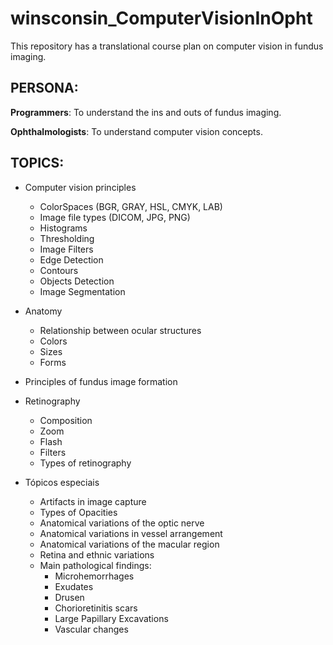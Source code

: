 # winsconsin_ComputerVisionInOpht
This repository has a translational course plan on computer vision in fundus imaging.

## PERSONA:
**Programmers**: To understand the ins and outs of fundus imaging.

**Ophthalmologists**: To understand computer vision concepts.


## TOPICS:
- Computer vision principles
  - ColorSpaces (BGR, GRAY, HSL, CMYK, LAB)
  - Image file types (DICOM, JPG, PNG)
  - Histograms
  - Thresholding
  - Image Filters
  - Edge Detection
  - Contours
  - Objects Detection
  - Image Segmentation

- Anatomy
  - Relationship between ocular structures
  - Colors
  - Sizes
  - Forms

- Principles of fundus image formation
- Retinography
  - Composition
  - Zoom
  - Flash
  - Filters
  - Types of retinography

- Tópicos especiais
  - Artifacts in image capture
  - Types of Opacities
  - Anatomical variations of the optic nerve
  - Anatomical variations in vessel arrangement
  - Anatomical variations of the macular region
  - Retina and ethnic variations
  - Main pathological findings:
    - Microhemorrhages
    - Exudates
    - Drusen
    - Chorioretinitis scars
    - Large Papillary Excavations
    - Vascular changes
